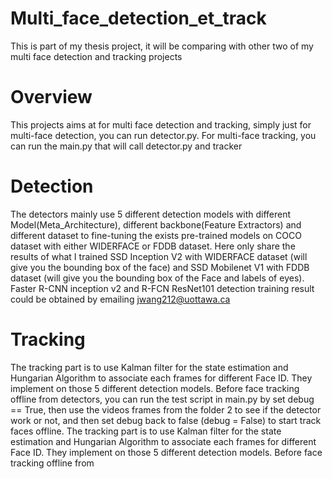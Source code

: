 # Multi_face_detection_et_track
This is part of my thesis project, it will be comparing with other two of my multi face detection and tracking projects

# Overview
This projects aims at for multi face detection and tracking, simply just for multi-face detection, you can run detector.py. For multi-face tracking, you can run the main.py that will call detector.py and tracker 

# Detection
The detectors mainly use 5 different detection models with different Model(Meta_Architecture), different backbone(Feature Extractors) and different dataset to fine-tuning the exists pre-trained models on COCO dataset with either WIDERFACE or FDDB dataset. Here only share the results of what I trained SSD Inception V2 with WIDERFACE dataset (will give you the bounding box of the face) and SSD Mobilenet V1 with FDDB dataset (will give you the bounding box of the Face and labels of eyes). Faster R-CNN inception v2 and R-FCN ResNet101 detection training result could be obtained by emailing jwang212@uottawa.ca

# Tracking

The tracking part is to use Kalman filter for the state estimation and Hungarian Algorithm to associate each frames for different Face ID. They implement on those 5 different detection models. Before face tracking offline from detectors, you can run the test script in main.py by set debug == True, then use the videos frames from the folder 2 to see if the detector work or not, and then set debug back to false (debug = False) to start track faces offline.
The tracking part is to use Kalman filter for the state estimation and Hungarian Algorithm to associate each frames for different Face ID. They implement on those 5 different detection models. Before face tracking offline from 

